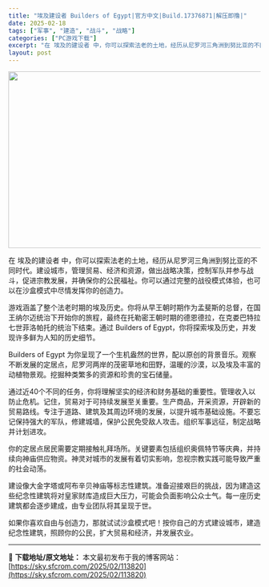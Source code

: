 ```yaml
---
title: "埃及建设者 Builders of Egypt|官方中文|Build.17376871|解压即撸|"
date: 2025-02-18
tags: ["军事", "建造", "战斗", "战略"]
categories: ["PC游戏下载"]
excerpt: "在 埃及的建设者 中，你可以探索法老的土地，经历从尼罗河三角洲到努比亚的不同时代。建设城市，管理贸易、经济和资源，做出战略决策，控制军队并参与战斗，促进宗教发展，并确保你的公民福祉。你可以通过完整的战役模式体验，也可以在沙盒模式中尽情发挥你的创造力。 游戏涵盖了整个法老时期的埃及历史。你将从早王朝时&hellip;"
layout: post
---
```


<img class="aligncenter size-full wp-image-113830" src="https://sky.sfcrom.com/wp-content/uploads/2025/02/202502180808526.webp" alt="" width="616" height="353" />

在 埃及的建设者 中，你可以探索法老的土地，经历从尼罗河三角洲到努比亚的不同时代。建设城市，管理贸易、经济和资源，做出战略决策，控制军队并参与战斗，促进宗教发展，并确保你的公民福祉。你可以通过完整的战役模式体验，也可以在沙盒模式中尽情发挥你的创造力。

游戏涵盖了整个法老时期的埃及历史。你将从早王朝时期作为孟斐斯的总督，在国王纳尔迈统治下开始你的旅程，最终在托勒密王朝时期的德恩德拉，在克娄巴特拉七世菲洛帕托的统治下结束。通过 Builders of Egypt，你将探索埃及历史，并发现许多鲜为人知的历史细节。

Builders of Egypt 为你呈现了一个生机盎然的世界，配以原创的背景音乐。观察不断发展的定居点，尼罗河两岸的茂密草地和田野，温暖的沙漠，以及埃及丰富的动植物景观。挖掘种类繁多的资源和珍贵的宝石储量。

通过近40个不同的任务，你将理解坚实的经济和财务基础的重要性。管理收入以防止危机。记住，贸易对于可持续发展至关重要。生产商品，开采资源，开辟新的贸易路线。专注于道路、建筑及其周边环境的发展，以提升城市基础设施。不要忘记保持强大的军队，修建城墙，保护公民免受敌人攻击。组织军事远征，制定战略并计划进攻。

你的定居点居民需要定期接触礼拜场所。关键要素包括组织奥佩特节等庆典，并持续向神庙供应物资。神灵对城市的发展有着切实影响，忽视宗教实践可能导致严重的社会动荡。

建设像大金字塔或阿布辛贝神庙等标志性建筑。准备迎接艰巨的挑战，因为建造这些纪念性建筑将对皇家财库造成巨大压力，可能会负面影响公众士气。每一座历史建筑都会逐步建成，由专业团队将其呈现于世。

如果你喜欢自由与创造力，那就试试沙盒模式吧！按你自己的方式建设城市，建造纪念性建筑，照顾你的公民，扩大贸易和经济，并发展农业。

---
📖 **下载地址/原文地址：** 本文最初发布于我的博客网站：[https://sky.sfcrom.com/2025/02/113820](https://sky.sfcrom.com/2025/02/113820)

